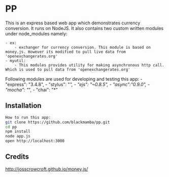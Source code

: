 PP
=========

This is an express based web app which demonstrates currency conversion. It runs on NodeJS. It also contains two custom written modules under node_modules namely:

    - ex: 
        - exchanger for currency conversion. This module is based on money.js. However its modified to pull live data from 'openexchangerates.org'
    - myutil: 
        - This modules provides utility for making asynchronous http call. Which is used to pull data from 'openexchangerates.org'


Following modules are used for developing and testing this app:
    - "express": "3.4.8",
    - "stylus": "*",
    - "ejs": "~0.8.5",
    - "async":"0.9.0",
    - "mocha": "*",
    - "chai": "*"


Installation
--------------

```sh
How to run this app:
git clone https://github.com/blackmamba/pp.git
cd pp
npm install
node app.js
open http://localhost:3000
```

Credits
--------------
http://josscrowcroft.github.io/money.js/

